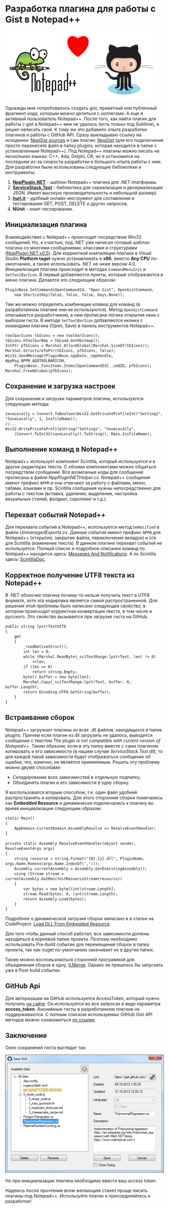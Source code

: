# Разработка плагина для работы с Gist в Notepad++

![Notepad++ love GitHub](Images/NPP-Love-GitHub.png)

Однажды мне потребовалось создать gist, приватный или публичный фрагмент кода,
которым можно делиться с коллегами. А еще я активный пользователь Notepad++.
После того, как найти плагин для работы с gist в Notepad++ мне не удалось
(есть только под Sublime), я решил написать свой. К тому же
это добавило опыта разработки плагинов и работы с GitHub API.
Сразу выкладываю ссылку на исходники: [NppGist
sources](https://github.com/KvanTTT/NppGist) и сам плагин:
[NppGist](https://github.com/KvanTTT/NppGist/releases/download/1.1/NppGist.dll)
(для его подключения просто перенесите файл в папку plugins, которая находится
в папке с установленным Notepad++). Под Notepad++ плагины можно писать на
нескольких языках: C++, Ada, Delphi, C#, но я остановился на последнем из-за
скорости разработки и большого опыта работы с ним. Для разработки были
использованы следующие библиотеки и инструменты:

1. [**NppPlugin.NET**](http://sourceforge.net/projects/sourcecookifier/files/other%20plugins/NppPlugin.NET.v0.5.zip/download) -
   шаблон Notepad++ плагина для .NET платформы.
2. [**ServiceStack.Text**](https://github.com/ServiceStack/ServiceStack.Text) -
   библиотека для сериализация и десериализация JSON. Имеет высокую
   производительность и небольшой размер).
3. **[hurl.it](http://www.hurl.it/)** - удобный онлайн-инструмент для
   составления и тестирования GET, POST, DELETE и других запросов.
4. **NUnit** - юнит-тестирование.

## Инициализация плагина

Взаимодействие с Notepad++ происходит посредством Win32 сообщений. Но, к
счастью, под .NET уже написан готовый шаблон плагина со многими
сообщениями, классами и структурами
([NppPlugin.NET.v0.5](http://sourceforge.net/projects/sourcecookifier/files/other%20plugins/NppPlugin.NET.v0.5.zip/download)).
Для корректной компиляции плагина в Visual Studio **Platform taget** нужно
устанавливать в **x86**, вместо **Any CPU** по-умолчанию, а также использовать
.NET не ниже версии 4.0. Инициализация плагина происходит в методах
`CommandMenuInit` и `SetToolBarIcon`. В первый добавляются пункты, которые
отображаются в меню плагина. Делается это следующим образом:

```CSharp
PluginBase.SetCommand(OpenCommandId, "Open Gist", OpenGistCommand,
    new ShortcutKey(false, false, false, Keys.None));
```

Там же можно определить комбинации клавиш для команд
(в разработанном плагине они не используются). Метод `OpenGistCommand`
описывается разработчиком, в нем прописана логика открытия окна с выбором гиста.
В методе `SetToolBarIcon` добавляются иконки с командами плагина (Open, Save)
в панель инструментов Notepad++.

```CSharp
toolbarIcons tbIcons = new toolbarIcons();
tbIcons.hToolbarBmp = tbLoad.GetHbitmap();
IntPtr pTbIcons = Marshal.AllocHGlobal(Marshal.SizeOf(tbIcons));
Marshal.StructureToPtr(tbIcons, pTbIcons, false);
Win32.SendMessage(PluginBase.nppData._nppHandle, NppMsg.NPPM_ADDTOOLBARICON,
    PluginBase._funcItems.Items[OpenCommandId]._cmdID, pTbIcons);
Marshal.FreeHGlobal(pTbIcons);
```

## Сохранение и загрузка настроек

Для сохранения и загрузки параметров плагина, используются следующие методы:

```CSharp
saveLocally = Convert.ToBoolean(Win32.GetPrivateProfileInt("Settings", "SaveLocally", 1, IniFileName));
//...
Win32.WritePrivateProfileString("Settings", "SaveLocally",
    (Convert.ToInt32(saveLocally)).ToString(), Main.IniFileName);
```

## Выполнение команд в Notepad++

Notepad++ использует компонент Scintilla, который используется и в других
редакторах текста. С обоими компонентами можно общаться посредством сообщений.
Все возможные коды для сообщений прописаны в файле *NppPluginNETHelper.cs*. Notepad++
сообщения имеют префикс `NPPM` и они отвечают за работу с файлами, меню,
табами, языками и пр. Scintilla сообщения нужны непосредственно для работы с
текстом (вставка, удаление, выделение, настройка визуальных стилей, фолдинг,
скроллинг и т.д.).

## Перехват событий Notepad++

Для перехвата событий в Notepad++, используется метод
`beNotified` в файле *UnmanagedExports.cs*. Данные события имеют
префикс `NPPN` для Notepad++ (открытие, закрытие файла,
переключение вкладок) и `SCN` для Scintilla (изменение текста).
В данном плагине перехват событий не используется. Полный список и
подробное описание команд по Notepad++ находится здесь: [Messages And
Notifications](http://docs.notepad-plus-plus.org/index.php/Messages_And_Notifications).
А по Scintilla здесь: [ScintillaDoc](http://www.scintilla.org/ScintillaDoc.html).

## Корректное получение UTF8 текста из Notepad++

В .NET оболочке плагина почему-то нельзя получить текст в UTF8 формате,
хотя эта кодировка является самой распространенной. Для решения этой проблемы
было написано следующее свойство, в котором происходит корректная конвертация
текста, в том числе и русского. Это свойство вызывается при загрузке гиста
на GitHub.

```CSharp
public string lpstrTextUtf8
{
    get
    {
        _readNativeStruct();
        int len = 0;
        while (Marshal.ReadByte(_sciTextRange.lpstrText, len) != 0)
            ++len;
        if (len == 0)
            return string.Empty;
        byte[] buffer = new byte[len];
        Marshal.Copy(_sciTextRange.lpstrText, buffer, 0, buffer.Length);
        return Encoding.UTF8.GetString(buffer);
    }
}
```

## Встраивание сборок

Notepad++ загружает плагины из всех .dll файлов, находящихся в папке plugins.
Причем если плагин из dll загрузить не удалось, выводится сообщение с текстом
*The plugin is not compatible with current version of Notepad++*.
Таким образом, если в эту папку вместе с сами плагином копировать и его
зависимости (в нашем случае *ServiceStack.Text.dll*), то для каждой такой
зависимости будет отображаться сообщение об ошибке, что, конечно, не является
приемлемым. Решить эту проблему можно двумя способами:

* Складирование всех зависимостей  в отдельную подпапку.
* Объединять плагин и его зависимости в одну сборку.

Я воспользовался вторым способом, т.к. один файл удобней распространять и
копировать. Для этого сторонние сборки помечались как **Embedded Resource**
и динамически подключались к плагину во время инициализации следующим образом:

```CSharp
static Main()
{
    AppDomain.CurrentDomain.AssemblyResolve += ResolveEventHandler;
}

private static Assembly ResolveEventHandler(object sender, ResolveEventArgs args)
{
    string resource = string.Format("{0}.{1}.dll", PluginName, args.Name.Remove(args.Name.IndexOf(',')));
    Assembly currentAssembly = Assembly.GetExecutingAssembly();
    using (Stream stream = currentAssembly.GetManifestResourceStream(resource))
    {
        var bytes = new byte[(int)stream.Length];
        stream.Read(bytes, 0, (int)stream.Length);
        return Assembly.Load(bytes);
    }
}
```

Подробнее о динамической загрузке сборок написано в в статье на
CodeProject: [Load DLL From Embedded Resource](http://www.codeproject.com/Articles/528178/Load-DLL-From-Embedded-Resource).

Для того чтобы данный способ работал, все зависимости должны находиться в
корневой папке проекта. Поэтому необходимо использовать Pre-build событие для
перемещения сборок в папку проекта, так как nuget по-умолчанию закачивает их
в другие папки.

Также можно воспользоваться сторонней программой для объединения сборок в одну,
[ILMerge](https://github.com/Microsoft/ILMerge). Однако ее пришлось бы
запускать уже в Post-build событии.

## GitHub Api

Для авторизации на GitHub используется AccessToken, который нужно получить [на
сайте](https://github.com/settings/tokens/new). Он используется во все запросах
в виде параметра **access\_token**. Анонимные гисты в разработанном плагине не
поддерживаются. С полным списком используемых GitHub Gist API методов можно
ознакомиться [по ссылке](https://developer.github.com/v3/gists/).

## Заключение

Окно сохранения гиста выглядит так:

![NppGist Sample Screen](Images/Sample-Screen.png)

Но при инициализации плагина необходимо ввести ваш access token.

Надеюсь после прочтения всем желающим станет проще писать плагины под Notepad++.
Используйте плагин и присоединяйтесь к разработке!
